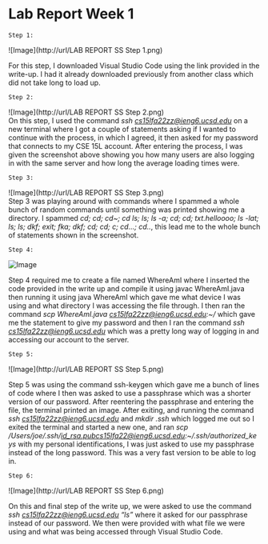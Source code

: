 # Lab Report Week 1

```
Step 1:
```

![Image](http://url/LAB REPORT SS Step 1.png)   


For this step, I downloaded Visual Studio Code using the link provided in the write-up. I had it already downloaded previously from another class which did not take long to load up. 

```
Step 2:
```

![Image](http://url/LAB REPORT SS Step 2.png)  
On this step, I used the command *ssh cs15lfa22zz@ieng6.ucsd.edu* on a new terminal where I got a couple of statements asking if I wanted to continue with the process, in which I agreed, it then asked for my password that connects to my CSE 15L account. After entering the process, I was given the screenshot above showing you how many users are also logging in with the same server and how long the average loading times were. 

```
Step 3: 
```

![Image](http://url/LAB REPORT SS Step 3.png)  
Step 3 was playing around with commands where I spammed a whole bunch of random commands until something was printed showing me a directory. I spammed *cd; cd; cd~; cd ls; ls; ls -a; cd; cd; txt.helloooo; ls -lat; ls; ls; dkf; exit; fka; dkf; cd; cd; c; cd…; cd..*, this lead me to the whole bunch of statements shown in the screenshot. 

```
Step 4:
```

![Image](http://url/LAB-REPORT-SS-Step-4.png)  

Step 4 required me to create a file named WhereAmI where I inserted the code provided in the write up and compile it using javac WhereAmI.java then running it using java WhereAmI which gave me what device I was using and what directory I was accessing the file through. I then ran the command *scp WhereAmI.java cs15lfa22zz@ieng6.ucsd.edu:~/* which gave me the statement to give my password and then I ran the command *ssh cs15lfa22zz@ieng6.ucsd.edu* which was a pretty long way of logging in and accessing our account to the server. 

```
Step 5:
```

![Image](http://url/LAB REPORT SS Step 5.png)  

Step 5 was using the command ssh-keygen which gave me a bunch of lines of code where I then was asked to use a passphrase which was a shorter version of our password. After reentering the passphrase and entering the file, the terminal printed an image. After exiting, and running the command *ssh cs15lfa22zz@ieng6.ucsd.edu* and *mkdir .ssh* which logged me out so I exited the terminal and started a new one, and ran *scp /Users/joe/.ssh/id_rsa.pubcs15lfa22@ieng6.ucsd.edu:~/.ssh/authorized_keys* with my personal identifications, I was just asked to use my passphrase instead of the long password. This was a very fast version to be able to log in. 

```
Step 6:
```

![Image](http://url/LAB REPORT SS Step 6.png)

On this and final step of the write up, we were asked to use the command *ssh cs15lfa22zz@ieng6.ucsd.edu “ls”* where it asked for our passphrase instead of our password. We then were provided with what file we were using and what was being accessed through Visual Studio Code.
